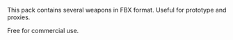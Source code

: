 This pack contains several weapons in FBX format.
Useful for prototype and proxies.

Free for commercial use.
